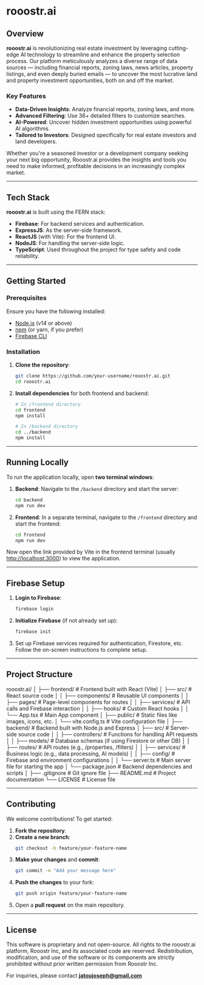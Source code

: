 # rooostr.ai

## Overview
**rooostr.ai** is revolutionizing real estate investment by leveraging cutting-edge AI technology to streamline and enhance the property selection process. Our platform meticulously analyzes a diverse range of data sources — including financial reports, zoning laws, news articles, property listings, and even deeply buried emails — to uncover the most lucrative land and property investment opportunities, both on and off the market.

### Key Features
- **Data-Driven Insights**: Analyze financial reports, zoning laws, and more.
- **Advanced Filtering**: Use 36+ detailed filters to customize searches.
- **AI-Powered**: Uncover hidden investment opportunities using powerful AI algorithms.
- **Tailored to Investors**: Designed specifically for real estate investors and land developers.

Whether you're a seasoned investor or a development company seeking your next big opportunity, Rooostr.ai provides the insights and tools you need to make informed, profitable decisions in an increasingly complex market.

---

## Tech Stack

**rooostr.ai** is built using the FERN stack:
- **Firebase**: For backend services and authentication.
- **ExpressJS**: As the server-side framework.
- **ReactJS** (with Vite): For the frontend UI.
- **NodeJS**: For handling the server-side logic.
- **TypeScript**: Used throughout the project for type safety and code reliability.

---

## Getting Started

### Prerequisites

Ensure you have the following installed:
- [Node.js](https://nodejs.org/) (v14 or above)
- [npm](https://www.npmjs.com/) (or yarn, if you prefer)
- [Firebase CLI](https://firebase.google.com/docs/cli)

### Installation

1. **Clone the repository**:
    ```bash
    git clone https://github.com/your-username/rooostr.ai.git
    cd rooostr.ai
    ```

2. **Install dependencies** for both frontend and backend:
    ```bash
    # In /frontend directory
    cd frontend
    npm install
    
    # In /backend directory
    cd ../backend
    npm install
    ```

---

## Running Locally

To run the application locally, open **two terminal windows**:

1. **Backend**:
    Navigate to the `/backend` directory and start the server:
    ```bash
    cd backend
    npm run dev
    ```

2. **Frontend**:
    In a separate terminal, navigate to the `/frontend` directory and start the frontend:
    ```bash
    cd frontend
    npm run dev
    ```

Now open the link provided by Vite in the frontend terminal (usually [http://localhost:3000](http://localhost:3000)) to view the application.

---

## Firebase Setup

1. **Login to Firebase**:
    ```bash
    firebase login
    ```

2. **Initialize Firebase** (if not already set up):
    ```bash
    firebase init
    ```

3. Set up Firebase services required for authentication, Firestore, etc. Follow the on-screen instructions to complete setup.

---

## Project Structure

rooostr.ai/ │ ├── frontend/ # Frontend built with React (Vite) │ ├── src/ # React source code │ │ ├── components/ # Reusable UI components │ │ ├── pages/ # Page-level components for routes │ │ ├── services/ # API calls and Firebase interaction │ │ ├── hooks/ # Custom React hooks │ │ └── App.tsx # Main App component │ ├── public/ # Static files like images, icons, etc. │ └── vite.config.ts # Vite configuration file │ ├── backend/ # Backend built with Node.js and Express │ ├── src/ # Server-side source code │ │ ├── controllers/ # Functions for handling API requests │ │ ├── models/ # Database schemas (if using Firestore or other DB) │ │ ├── routes/ # API routes (e.g., /properties, /filters) │ │ ├── services/ # Business logic (e.g., data processing, AI models) │ │ ├── config/ # Firebase and environment configurations │ │ └── server.ts # Main server file for starting the app │ └── package.json # Backend dependencies and scripts │ ├── .gitignore # Git ignore file ├── README.md # Project documentation └── LICENSE # License file


---

## Contributing

We welcome contributions! To get started:

1. **Fork the repository**.
2. **Create a new branch**:
    ```bash
    git checkout -b feature/your-feature-name
    ```
3. **Make your changes** and **commit**:
    ```bash
    git commit -m "Add your message here"
    ```
4. **Push the changes** to your fork:
    ```bash
    git push origin feature/your-feature-name
    ```
5. Open a **pull request** on the main repository.

---

## License

This software is proprietary and not open-source. All rights to the rooostr.ai platform, Rooostr Inc, and its associated code are reserved. Redistribution, modification, and use of the software or its components are strictly prohibited without prior written permission from Rooostr Inc.

For inquiries, please contact **jatoujoseph@gmail.com**
